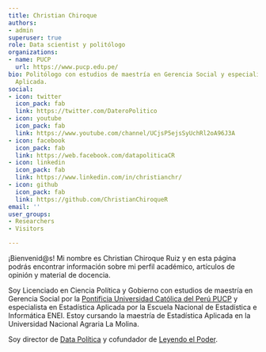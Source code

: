 ```yaml
---
title: Christian Chiroque
authors:
- admin
superuser: true
role: Data scientist y politólogo
organizations:
- name: PUCP
  url: https://www.pucp.edu.pe/
bio: Politólogo con estudios de maestría en Gerencia Social y especialista de Estadística
  Aplicada.
social:
- icon: twitter
  icon_pack: fab
  link: https://twitter.com/DateroPolitico
- icon: youtube
  icon_pack: fab
  link: https://www.youtube.com/channel/UCjsP5ejsSyUchRl2oA96J3A
- icon: facebook
  icon_pack: fab
  link: https://web.facebook.com/datapoliticaCR
- icon: linkedin
  icon_pack: fab
  link: https://www.linkedin.com/in/christianchr/
- icon: github
  icon_pack: fab
  link: https://github.com/ChristianChiroqueR
email: ''
user_groups:
- Researchers
- Visitors

---
```

¡Bienvenid@s! Mi nombre es Christian Chiroque Ruiz y en esta página podrás encontrar información sobre mi perfil académico, artículos de opinión y material de docencia. 

Soy Licenciado en Ciencia Política y Gobierno con estudios de maestría en Gerencia Social por la [Pontificia Universidad Católica del Perú PUCP](https://www.pucp.edu.pe/) y especialista en Estadística Aplicada por la Escuela Nacional de Estadística e Informática ENEI. Estoy cursando la maestría de Estadística Aplicada en la Universidad Nacional Agraria La Molina.

Soy director de [Data Política](https://www.youtube.com/channel/UCjsP5ejsSyUchRl2oA96J3A) y cofundador de [Leyendo el Poder](https://www.facebook.com/leyendoelpoder/).